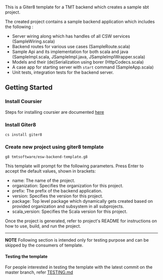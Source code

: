 This is a Giter8 template for a TMT backend which creates a sample sbt project.

The created project contains a sample backend application which includes the following :

* Server wiring along which has handles of all CSW services (SampleWiring.scala)
* Backend routes for various use cases (SampleRoute.scala)
* Sample Api and its implementation for both scala and java (SampleImpl.scala, JSampleImpl.java, JSampleImplWrapper.scala)
* Models and their (de)Serialization using borer (HttpCodecs.scala)
* A case app for starting server with `start` command (SampleApp.scala)
* Unit tests, integration tests for the backend server.

## Getting Started

### Install Coursier
Steps for installing coursier are documented [here](https://tmtsoftware.github.io/csw/apps/csinstallation.html) 

### Install Giter8

`cs install giter8`

### Create new project using giter8 template

`g8 tmtsoftware/esw-backend-template.g8`

This template will prompt for the following parameters. Press Enter to accept the default values, shown in brackets:

* name: The name of the project.
* organization: Specifies the organization for this project.
* prefix: The prefix of the backend application.
* version: Specifies the version for this project.
* package: Top level package which dynamically gets created based on provided organization and subsystem in all subprojects.
* scala_version: Specifies the Scala version for this project.

Once the project is generated, refer to project's README for instructions on how to use, build, and run the project.


---
**NOTE**
Following section is intended only for testing purpose and can be skipped by the consumers of template.

#### Testing the template

For people interested in testing the template with the latest commit on the master branch, refer [TESTING.md](TESTING.md)

